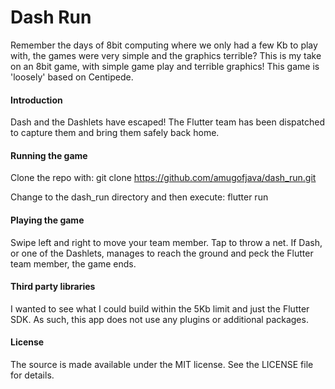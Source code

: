 # Dash Run

Remember the days of 8bit computing where we only had a few Kb to 
play with, the games were very simple and the graphics terrible? 
This is my take on an 8bit game, with simple game play and terrible 
graphics! This game is 'loosely' based on Centipede.

#### Introduction

Dash and the Dashlets have escaped! The Flutter team has been dispatched
to capture them and bring them safely back home.

#### Running the game

Clone the repo with: git clone https://github.com/amugofjava/dash_run.git

Change to the dash_run directory and then execute: flutter run

#### Playing the game

Swipe left and right to move your team member. Tap to throw a net. If
Dash, or one of the Dashlets, manages to reach the ground and peck the
Flutter team member, the game ends.

#### Third party libraries

I wanted to see what I could build within the 5Kb limit and just the
Flutter SDK. As such, this app does not use any plugins or additional packages.

#### License

The source is made available under the MIT license. See the LICENSE file for details.
